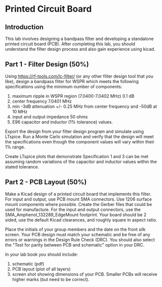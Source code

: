 # Printed Circuit Board

## Introduction

This lab involves designing a bandpass filter and developing a standalone printed circuit board (PCB). After completing this lab, you should understand the filter design process and also gain experience using kicad.

## Part 1 - Filter Design (50%)

Using <https://rf-tools.com/lc-filter/> (or any other filter design tool that you like), design a bandpass filter for WSPR which meets the following specifications using the minimum number of components:

 1. maximum ripple in WSPR region (7.0400-7.0402 MHz) 0.1 dB
 1. center frequency 7.0401 MHz
 1. min -3dB attenuation +/- 0.25 MHz from center frequency and -50dB at 10 MHz
 1. input and output impedance 50 ohms
 1. E96 capacitor and inductor (1% tolerance) values.

Export the design from your filter design program and simulate using LTspice. Run a Monte Carlo simulation and verify that the design will meet the specifications even though the component values will vary within their 1% range.

Create LTspice plots that demonstrate Specification 1 and 3 can be met assuming random variations of the capacitor and inductor values within the stated tolerance.

## Part 2 - PCB Layout (50%)

Make a Kicad design of a printed circuit board that implements this filter. For input and output, use PCB mount SMA connectors. Use 1206 surface mount components where possible. Create the Gerber files that could be used for manufacture. For the input and output connectors, use the SMA_Amphenol_132289_EdgeMount footprint. Your board should be 2 sided, use the default Kicad clearances, and roughly square in aspect ratio.

Place the initials of your group members and the date on the front silk screen. Your PCB design must match your schematic and be free of any errors or warnings in the Design Rule Check (DRC). You should also select the "Test for parity between PCB and schematic" option in your DRC.

In your lab book you should include:

 1. schematic (pdf)
 1. PCB layout (plot of all layers)
 1. screen shot showing dimensions of your PCB. Smaller PCBs will receive higher marks (but need to be correct).

